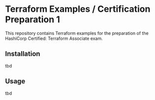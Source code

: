# Terraform Examples / Certification Preparation 1

This repository contains Terraform examples for the preparation of the HashiCorp Certified: Terraform Associate exam.

## Installation

tbd

## Usage

tbd
